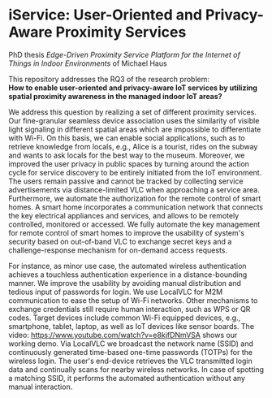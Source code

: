 # iService: User-Oriented and Privacy-Aware Proximity Services
PhD thesis *Edge-Driven Proximity Service Platform for the Internet of Things in Indoor Environments* of Michael Haus

This repository addresses the RQ3 of the research problem:<br/>
**How to enable user-oriented and privacy-aware IoT services by utilizing spatial proximity awareness in the managed indoor IoT areas?**

We address this question by realizing a set of different proximity services. Our fine-granular seamless device association uses the
similarity of visible light signaling in different spatial areas which are impossible to differentiate with Wi-Fi. On this basis, we
can enable social applications, such as to retrieve knowledge from locals, e.g., Alice is a tourist, rides on the subway and wants
to ask locals for the best way to the museum. Moreover, we improved the user privacy in public spaces by turning around the action
cycle for service discovery to be entirely initiated from the IoT environment. The users remain passive and cannot be tracked by
collecting service advertisements via distance-limited VLC when approaching a service area. Furthermore, we automate the authorization
for the remote control of smart homes. A smart home incorporates a communication network that connects the key electrical appliances
and services, and allows to be remotely controlled, monitored or accessed. We fully automate the key management for remote control
of smart homes to improve the usability of system's security based on out-of-band VLC to exchange secret keys and a challenge-response
mechanism for on-demand access requests.

For instance, as minor use case, the automated wireless authentication achieves a touchless authentication experience in a distance-bounding
manner. We improve the usability by avoiding manual distribution and tedious input of passwords for login. We use LocalVLC for M2M
communication to ease the setup of Wi-Fi networks. Other mechanisms to exchange credentials still require human interaction, such as
WPS or QR codes. Target devices include common Wi-Fi equipped devices, e.g., smartphone, tablet, laptop, as well as IoT devices like sensor
boards. The video: https://www.youtube.com/watch?v=e8kjfDNmVSA shows our working demo. Via LocalVLC we broadcast the network name (SSID) and
continuously generated time-based one-time passwords (TOTPs) for the wireless login. The user's end-device retrieves the VLC transmitted
login data and continually scans for nearby wireless networks. In case of spotting a matching SSID, it performs the automated authentication
without any manual interaction.